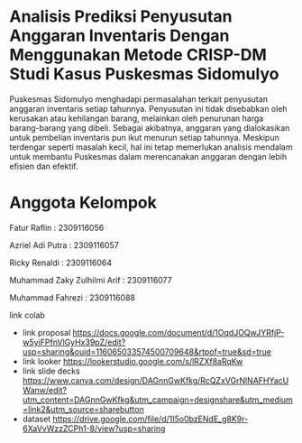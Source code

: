 # Analisis Prediksi Penyusutan Anggaran Inventaris Dengan Menggunakan Metode CRISP-DM Studi Kasus Puskesmas Sidomulyo
Puskesmas Sidomulyo menghadapi permasalahan terkait penyusutan anggaran inventaris setiap tahunnya. Penyusutan ini tidak disebabkan oleh kerusakan atau kehilangan barang, melainkan oleh penurunan harga barang-barang yang dibeli. Sebagai akibatnya, anggaran yang dialokasikan untuk pembelian inventaris pun ikut menurun setiap tahunnya. Meskipun terdengar seperti masalah kecil, hal ini tetap memerlukan analisis mendalam untuk membantu Puskesmas dalam merencanakan anggaran dengan lebih efisien dan efektif.

# Anggota Kelompok
  Fatur Raflin                              : 2309116056
  
  Azriel Adi Putra                          : 2309116057
  
  Ricky Renaldi                             : 2309116064
  
  Muhammad Zaky Zulhilmi Arif               : 2309116077
  
  Muhammad Fahrezi                          : 2309116088


link colab

- link proposal
https://docs.google.com/document/d/1OqdJOQwJYRfjP-w5yiFPfnVlGyHx39pZ/edit?usp=sharing&ouid=116065033574500709648&rtpof=true&sd=true
- link looker
https://lookerstudio.google.com/s/lRZXf8aRqKw
- link slide decks
https://www.canva.com/design/DAGnnGwKfkg/RcQZxVGrNlNAFHYacUWanw/edit?utm_content=DAGnnGwKfkg&utm_campaign=designshare&utm_medium=link2&utm_source=sharebutton
- dataset
  https://drive.google.com/file/d/1I5o0bzENdE_g8K9r-6XaVvWzzZCPh1-8/view?usp=sharing
